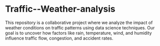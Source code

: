 # Traffic--Weather-analysis
This repository is a collaborative project where we analyze the impact of weather conditions on traffic patterns using data science techniques. Our goal is to uncover how factors like rain, temperature, wind, and humidity influence traffic flow, congestion, and accident rates.  
